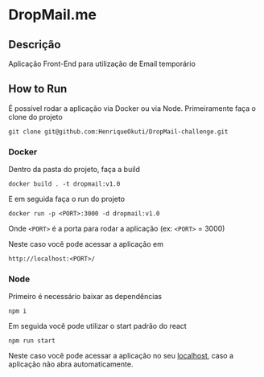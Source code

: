 # DropMail.me

## Descrição

Aplicação Front-End para utilização de Email temporário

## How to Run

É possível rodar a aplicação via Docker ou via Node. Primeiramente faça o clone do projeto

```
git clone git@github.com:HenriqueOkuti/DropMail-challenge.git
```

### Docker

Dentro da pasta do projeto, faça a build

```
docker build . -t dropmail:v1.0
```

E em seguida faça o run do projeto

```
docker run -p <PORT>:3000 -d dropmail:v1.0
```

Onde `<PORT>` é a porta para rodar a aplicação (ex: `<PORT>` = 3000)

Neste caso você pode acessar a aplicação em <p>`http://localhost:<PORT>/`</p>

### Node

Primeiro é necessário baixar as dependências

```
npm i
```

Em seguida você pode utilizar o start padrão do react

```
npm run start
```

Neste caso você pode acessar a aplicação no seu <a href="http://localhost:3000/">localhost</a>, caso a aplicação não abra automaticamente.
